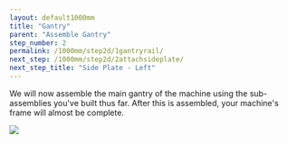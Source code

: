 ```yaml
---
layout: default1000mm
title: "Gantry"
parent: "Assemble Gantry"
step_number: 2
permalink: /1000mm/step2d/1gantryrail/
next_step: /1000mm/step2d/2attachsideplate/
next_step_title: "Side Plate - Left"
---
```

We will now assemble the main gantry of the machine using the sub-assemblies you've built thus far. After this is assembled, your machine's frame will almost be complete.

<img src="../../step2/photo/P4210454jpg18.jpg">

